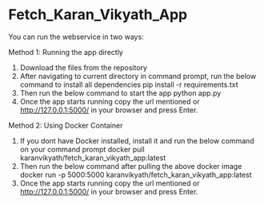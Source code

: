 # Fetch_Karan_Vikyath_App

You can run the webservice in two ways:

Method 1: Running the app directly
1. Download the files from the repository
2. After navigating to current directory in command prompt, run the below command to install all dependencies
   pip install -r requirements.txt
4. Then run the below command to start the app
   python app.py
6. Once the app starts running copy the url mentioned or http://127.0.0.1:5000/ in your browser and press Enter.
   
Method 2: Using Docker Container
1. If you dont have Docker installed, install it and run the below command on your command prompt
   docker pull karanvikyath/fetch_karan_vikyath_app:latest
3. Then run the below command after pulling the above docker image
   docker run -p 5000:5000 karanvikyath/fetch_karan_vikyath_app:latest
5. Once the app starts running copy the url mentioned or http://127.0.0.1:5000/ in your browser and press Enter.
